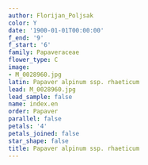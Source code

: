 ```yaml
---
author: Florijan_Poljsak
color: Y
date: '1900-01-01T00:00:00'
f_end: '9'
f_start: '6'
family: Papaveraceae
flower_type: C
image:
- M_0028960.jpg
latin: Papaver alpinum ssp. rhaeticum
lead: M_0028960.jpg
lead_sample: false
name: index.en
order: Papaver
parallel: false
petals: '4'
petals_joined: false
star_shape: false
title: Papaver alpinum ssp. rhaeticum
---
```

